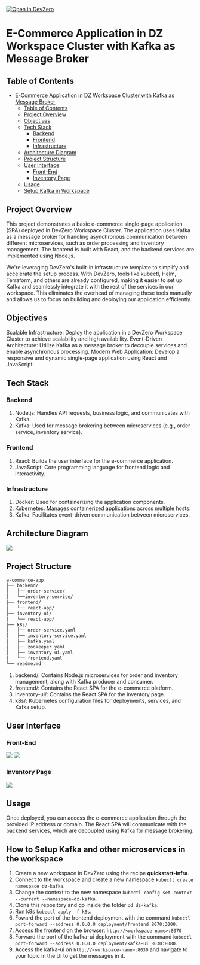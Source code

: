 [![Open in DevZero](https://assets.devzero.io/open-in-devzero.svg)](https://www.devzero.io/dashboard/recipes/new?repo-url=https://github.com/ScaleupInfra/dz-kafka)

# E-Commerce Application in DZ Workspace Cluster with Kafka as Message Broker

## Table of Contents
- [E-Commerce Application in DZ Workspace Cluster with Kafka as Message Broker](#e-commerce-application-in-dz-workspace-cluster-with-kafka-as-message-broker)
  - [Table of Contents](#table-of-contents)
  - [Project Overview](#project-overview)
  - [Objectives](#objectives)
  - [Tech Stack](#tech-stack)
    - [Backend](#backend)
    - [Frontend](#frontend)
    - [Infrastructure](#infrastructure)
  - [Architecture Diagram](#architecture-diagram)
  - [Project Structure](#project-structure)
  - [User Interface](#user-interface)
    - [Front-End](#front-end)
    - [Inventory Page](#inventory-page)
  - [Usage](#usage)
  - [Setup Kafka in Workspace](#how-to-setup-kafka-and-other-microservices-in-the-workspace)

## Project Overview
This project demonstrates a basic e-commerce single-page application (SPA) deployed in DevZero Workspace Cluster. The application uses Kafka as a message broker for handling asynchronous communication between different microservices, such as order processing and inventory management. The frontend is built with React, and the backend services are implemented using Node.js.

We're leveraging DevZero's built-in infrastructure template to simplify and accelerate the setup process. With DevZero, tools like kubectl, Helm, Terraform, and others are already configured, making it easier to set up Kafka and seamlessly integrate it with the rest of the services in our workspace. This eliminates the overhead of managing these tools manually and allows us to focus on building and deploying our application efficiently.

## Objectives
Scalable Infrastructure: Deploy the application in a DevZero Workspace Cluster to achieve scalability and high availability.
Event-Driven Architecture: Utilize Kafka as a message broker to decouple services and enable asynchronous processing.
Modern Web Application: Develop a responsive and dynamic single-page application using React and JavaScript.

## Tech Stack
### Backend
1. Node.js: Handles API requests, business logic, and communicates with Kafka.
2. Kafka: Used for message brokering between microservices (e.g., order service, inventory service).
### Frontend
1. React: Builds the user interface for the e-commerce application.
2. JavaScript: Core programming language for frontend logic and interactivity.
### Infrastructure
1. Docker: Used for containerizing the application components.
2. Kubernetes: Manages containerized applications across multiple hosts.
3. Kafka: Facilitates event-driven communication between microservices.

## Architecture Diagram
![](.gitbook/assets/dz-kafka-arch.png)

## Project Structure

```bash
e-commerce-app
├── backend/
│   ├── order-service/
│   └──inventory-service/
├── frontend/
│   └── react-app/
├── inventory-ui/
│   └── react-app/
├── k8s/
│   ├── order-service.yaml
│   ├── inventory-service.yaml
│   ├── kafka.yaml
│   ├── zookeeper.yaml
│   ├── inventory-ui.yaml
│   └── frontend.yaml
└── readme.md
```
1. backend/: Contains Node.js microservices for order and inventory management, along with Kafka producer and consumer.
2. frontend/: Contains the React SPA for the e-commerce platform.
3. inventory-ui/: Contains the React SPA for the inventory page.
4. k8s/: Kubernetes configuration files for deployments, services, and Kafka setup.

## User Interface
### Front-End
![](.gitbook/assets/Customer-view-page.png)
![](.gitbook/assets/Product-Details-page.png)

### Inventory Page
![](.gitbook/assets/Backend-view.png)

## Usage

Once deployed, you can access the e-commerce application through the provided IP address or domain. The React SPA will communicate with the backend services, which are decoupled using Kafka for message brokering.

## How to Setup Kafka and other microservices in the workspace

1. Create a new workspace in DevZero using the recipe **quickstart-infra**.
2. Connect to the workspace and create a new namespace `kubectl create namespace dz-kafka`.
3. Change the context to the new namespace `kubectl config set-context --current --namespace=dz-kafka`.
4. Clone this repository and go inside the folder `cd dz-kafka`.
5. Run k8s `kubectl apply -f k8s`.
6. Foward the port of the frontend deployment with the command `kubectl port-forward --address 0.0.0.0 deployment/frontend 8070:3000`.
7. Access the frontend on the browser: `http://<workspace-name>:8070`
8. Forward the port of the kafka-ui deployment with the command `kubectl port-forward --address 0.0.0.0 deployment/kafka-ui 8030:8080`.
9. Access the kafka-ui on `http://<workspace-name>:8030` and navigate to your topic in the UI to get the messages in it.
